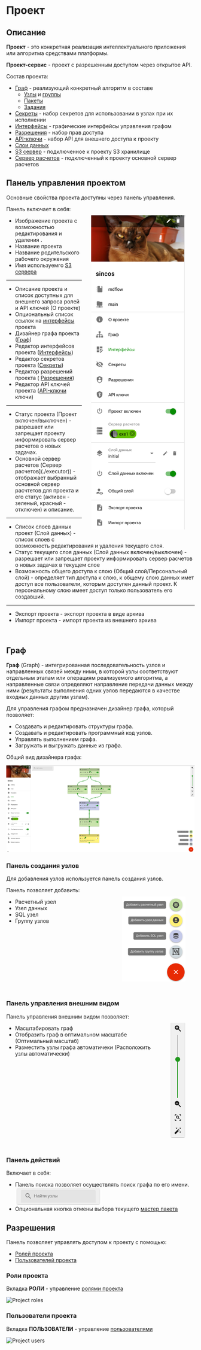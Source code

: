 # Проект

## Описание

**Проект** - это конкретная реализация интеллектуального приложения или алгоритма средствами платформы.

**Проект-сервис** - проект с разрешенным доступом через открытое API.

Состав проекта:

- [Граф](#граф) - реализующий конкретный алгоритм в составе
  - [Узлы](nodes) и [группы](nodes.html#группа)
  - [Пакеты](./nodes.html#пакеты)
  - [Задания](./nodes.html#задания)
- [Секреты](./secrets) - набор секретов для использовании в узлах при их исполнении
- [Интерфейсы](./interface) - графические интерфейсы управления графом
- [Разрешения](#разрешения) - набор прав доступа
- [API-ключи](./api_keys) - набор API для внешнего доступа к проекту
- [Слои данных](/docs/intro/definitions#datalayer)
- [S3 сервер](./s3) - подключенное к проекту S3 хранилище
- [Cервер расчетов](./executor) - подключенный к проекту основной сервер расчетов

## Панель управления проектом

Основные свойства проекта доступны через панель управления.

<img src="./images/project/manage_panel.png" align="right" alt="Project manage panel" style="margin: 5%;">

Панель включает в себя:

- Изображение проекта с возможностью редактирования <span class="iconify-inline" data-icon="mdi:pencil"></span> и удаления <span class="iconify-inline" data-icon="mdi:delete"></span>.
- Название проекта
- <span class="iconify-inline" data-icon="mdi:notebook"></span> Название родительского рабочего окружения
- <span class="iconify-inline" data-icon="mdi:folder-network"></span> Имя используемго [S3 сервера](./s3)

---

- <span class="iconify-inline" data-icon="mdi:information"></span> Описание проекта и список доступных для внешнего запроса ролей и API ключей (О проекте)
- Опциональный список ссылок на [интерфейсы](./interface) проекта
- <span class="iconify-inline" data-icon="mdi:sitemap"></span> Дизайнер графа проекта ([Граф](#граф))
- <span class="iconify-inline" data-icon="mdi:view-dashboard-edit"></span> Редактор интерфейсов проекта ([Интерфейсы](./interface))
- <span class="iconify-inline" data-icon="mdi:eye-off"></span> Редактор секретов проекта ([Секреты](./secrets))
- <span class="iconify-inline" data-icon="mdi:shield-account"></span> Редактор разрешений проекта ( [Разрешения](#разрешения))
- <span class="iconify-inline" data-icon="mdi:shield-key"></span> Редактор API ключей проекта ([API-ключи](./api_keys) ключи)

---

- <span class="iconify-inline" data-icon="mdi:power"></span> Статус проекта (Проект включен/выключен) - разрешает или запрещает проекту информировать сервер расчетов о новых задачах.
- <span class="iconify-inline" data-icon="mdi:server"></span> Основной сервер расчетов (Cервер расчетов](./executor)) - отображает выбранный основной сервер расчтетов для проекта и его статус (активен - зеленый, красный - отключен) и описание.

---

- <span class="iconify-inline" data-icon="mdi:layers"></span> Список слоев данных проект (Слой данных) - список слоев с возможность редактирования и удаления текущего слоя.
- <span class="iconify-inline" data-icon="mdi:power"></span> Статус текущего слоя данных (Слой данных включен/выключен) - разрешает или запрещает проекту информировать сервер расчетов о новых задачах в текущем слое
- <span class="iconify-inline" data-icon="mdi:account-eye"></span> Возможность общего доступа к слою (Общий слой/Персональный слой) - определяет тип доступа к слою, к общему слою данных имет доступ все пользователи, которым доступен данный проект. К персональному слою имеет доступ только пользователь его создавший.

---

- <span class="iconify-inline" data-icon="mdi:file-export"></span> Экспорт проекта - экспорт проекта в виде архива
- <span class="iconify-inline" data-icon="mdi:file-import"></span> Импорт проекта - импорт проекта из внешнего архива

<br clear="right"/>

## Граф

**Граф** (Graph) - интегрированная последовательность узлов и направленных связей между ними, в которой узлы соответствуют отдельным этапам или операциям реализуемого алгоритма, а направленные связи определяют направление передачи данных между ними (результаты выполнения одних уэлов передаются в качестве входных данных другим узлам).

Для управления графом предназначен дизайнер графа, который позволяет:

- Cоздавать и редактировать структуры графа.
- Создавать и редактировать программный код узлов.
- Управлять выполнением графа.
- Загружать и выгружать данные из графа.

Общий вид дизайнера графа:

![Project general view](./images/project/general.png)

### Панель создания узлов

Для добавления узлов используется панель создания узлов.

<img src="./images/project/create_panel.png" align="right" alt="Node create panel" style="margin: 5%;">

Панель позволяет добавить:

- <span class="iconify-inline" data-icon="mdi:kubernetes"></span> Расчетный узел
- <span class="iconify-inline" data-icon="mdi:download-circle"></span> Узел данных
- <span class="iconify-inline" data-icon="mdi:database"></span> SQL узел
- <span class="iconify-inline" data-icon="mdi:group"></span> Группу узлов

<br clear="right"/>

### Панель управления внешним видом

<img src="./images/project/view_panel.png" align="right" alt="Project view panel" style="margin: 5%;">

Панель управления внешним видом позволяет:

- <span class="iconify-inline" data-icon="mdi:magnify-plus"></span> <span class="iconify-inline" data-icon="mdi:magnify-minus"></span> Масштабировать граф
- <span class="iconify-inline" data-icon="mdi:magnify-scan"></span> Отобразить граф в оптимальном масштабе (Оптимальный масштаб)
- <span class="iconify-inline" data-icon="mdi:auto-fix"></span> Разместить узлы графа автоматичеки (Расположить узлы автоматически)

<br clear="right"/>

### Панель действий

Включает в себя:

- Панель поиска <span class="iconify-inline" data-icon="mdi:magnify"></span> позволяет осуществлять поиск графа по его имени.
  ![Project find panel](./images/project/find_panel.png)
- <span class="iconify-inline" data-icon="mdi:pin-off" style="color: red"></span> Опциональная кнопка отмены выбора текущего [мастер пакета](/docs/desc/nodes.html#пакеты)

## Разрешения

Панель позволяет управлять доступом к проекту с помощью:

- [Ролей проекта](#роли-проекта)
- [Пользователей проекта](#пользователи-проекта)

### Роли проекта

Вкладка **РОЛИ** - yправление [ролями проекта](/docs/desc/project_role)

![Project roles](/images/common/permissions_roles.png)

### Пользователи проекта

Вкладка **ПОЛЬЗОВАТЕЛИ** - управление [пользователями](/docs/desc/project_user)

![Project users](/images/common/permissions_users.png)
